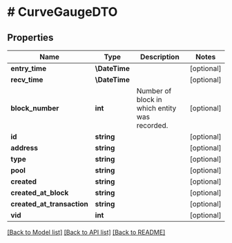 # # CurveGaugeDTO

## Properties

Name | Type | Description | Notes
------------ | ------------- | ------------- | -------------
**entry_time** | **\DateTime** |  | [optional]
**recv_time** | **\DateTime** |  | [optional]
**block_number** | **int** | Number of block in which entity was recorded. | [optional]
**id** | **string** |  | [optional]
**address** | **string** |  | [optional]
**type** | **string** |  | [optional]
**pool** | **string** |  | [optional]
**created** | **string** |  | [optional]
**created_at_block** | **string** |  | [optional]
**created_at_transaction** | **string** |  | [optional]
**vid** | **int** |  | [optional]

[[Back to Model list]](../../README.md#models) [[Back to API list]](../../README.md#endpoints) [[Back to README]](../../README.md)
